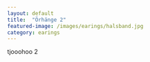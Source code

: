 ```yaml
---
layout: default
title:  "Örhänge 2"
featured-image: /images/earings/halsband.jpg
category: earings
---
```

tjooohoo 2
